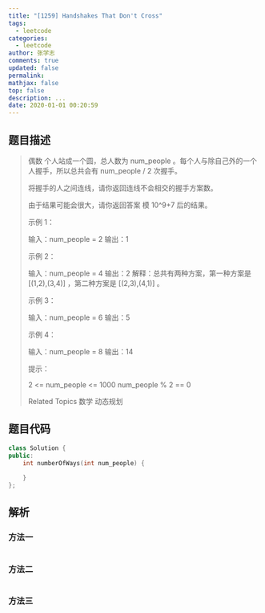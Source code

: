 ```yaml
---
title: "[1259] Handshakes That Don't Cross"
tags:
  - leetcode
categories:
  - leetcode
author: 张学志
comments: true
updated: false
permalink:
mathjax: false
top: false
description: ...
date: 2020-01-01 00:20:59
---
```


## 题目描述

> 偶数 个人站成一个圆，总人数为 num_people 。每个人与除自己外的一个人握手，所以总共会有 num_people / 2 次握手。 
> 
> 将握手的人之间连线，请你返回连线不会相交的握手方案数。 
> 
> 由于结果可能会很大，请你返回答案 模 10^9+7 后的结果。 
> 
> 
> 
> 示例 1： 
> 
> 输入：num_people = 2
> 输出：1
> 
> 
> 示例 2： 
> 
> 
> 
> 输入：num_people = 4
> 输出：2
> 解释：总共有两种方案，第一种方案是 [(1,2),(3,4)] ，第二种方案是 [(2,3),(4,1)] 。
> 
> 
> 示例 3： 
> 
> 
> 
> 输入：num_people = 6
> 输出：5
> 
> 
> 示例 4： 
> 
> 输入：num_people = 8
> 输出：14
> 
> 
> 
> 
> 提示： 
> 
> 
> 2 <= num_people <= 1000 
> num_people % 2 == 0 
> 
> Related Topics 数学 动态规划

## 题目代码

```cpp
class Solution {
public:
    int numberOfWays(int num_people) {
        
    }
};
```

## 解析

### 方法一

```cpp

```

### 方法二

```cpp

```

### 方法三

```cpp

```

